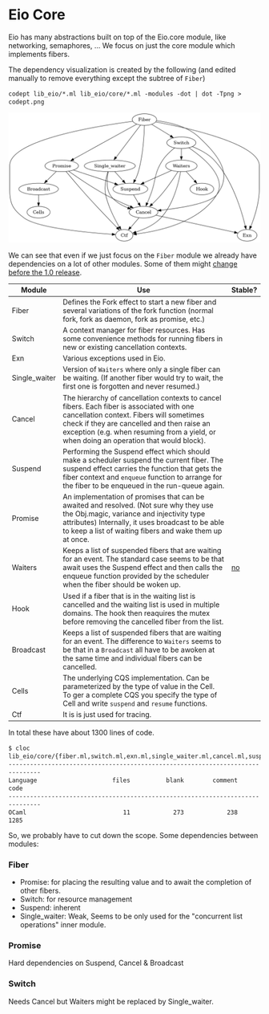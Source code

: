 # Eio Core

Eio has many abstractions built on top of the Eio.core module, like networking, semaphores, ...
We focus on just the core module which implements fibers.

The dependency visualization is created by the following (and edited manually to remove everything except the subtree of `Fiber`)

```
codept lib_eio/*.ml lib_eio/core/*.ml -modules -dot | dot -Tpng > codept.png
```

![Module Dependencies](./codept_fiber.png)

We can see that even if we just focus on the `Fiber` module we already have
dependencies on a lot of other modules. Some of them might
[change before the 1.0 release](https://github.com/ocaml-multicore/eio/issues/388).

| Module        | Use                                                                                                                                                                                                                                                                            | Stable?                                                 |
| ------------- | ------------------------------------------------------------------------------------------------------------------------------------------------------------------------------------------------------------------------------------------------------------------------------ | ------------------------------------------------------- |
| Fiber         | Defines the Fork effect to start a new fiber and several variations of the fork function (normal fork, fork as daemon, fork as promise, etc.)                                                                                                                                  |
| Switch        | A context manager for fiber resources. Has some convenience methods for running fibers in new or existing cancellation contexts.                                                                                                                                               |                                                         |
| Exn           | Various exceptions used in Eio.                                                                                                                                                                                                                                                |
| Single_waiter | Version of `Waiters` where only a single fiber can be waiting. (If another fiber would try to wait, the first one is forgotten and never resumed.)                                                                                                                             |
| Cancel        | The hierarchy of cancellation contexts to cancel fibers. Each fiber is associated with one cancellation context. Fibers will sometimes check if they are cancelled and then raise an exception (e.g. when resuming from a yield, or when doing an operation that would block). |
| Suspend       | Performing the Suspend effect which should make a scheduler suspend the current fiber. The suspend effect carries the function that gets the fiber context and `enqueue` function to arrange for the fiber to be enqueued in the run-queue again.                              |
| Promise       | An implementation of promises that can be awaited and resolved. (Not sure why they use the Obj.magic, variance and injectivity type attributes) Internally, it uses broadcast to be able to keep a list of waiting fibers and wake them up at once.                            |
| Waiters       | Keeps a list of suspended fibers that are waiting for an event. The standard case seems to be that await uses the Suspend effect and then calls the enqueue function provided by the scheduler when the fiber should be woken up.                                              | [no](https://github.com/ocaml-multicore/eio/issues/382) |
| Hook          | Used if a fiber that is in the waiting list is cancelled and the waiting list is used in multiple domains. The hook then reaquires the mutex before removing the cancelled fiber from the list.                                                                                |
| Broadcast     | Keeps a list of suspended fibers that are waiting for an event. The difference to `Waiters` seems to be that in a `Broadcast` all have to be awoken at the same time and individual fibers can be cancelled.                                                                   |                                                         |
| Cells         | The underlying CQS implementation. Can be parameterized by the type of value in the Cell. To ger a complete CQS you specify the type of Cell and write `suspend` and `resume` functions.                                                                                       |
| Ctf           | It is is just used for tracing.                                                                                                                                                                                                                                                |

In total these have about 1300 lines of code.

```
$ cloc lib_eio/core/{fiber.ml,switch.ml,exn.ml,single_waiter.ml,cancel.ml,suspend.ml,promise.ml,waiters.ml,hook.ml,broadcast.ml,cells.ml}
-------------------------------------------------------------------------------
Language                     files          blank        comment           code
-------------------------------------------------------------------------------
OCaml                           11            273            238           1285
```

So, we probably have to cut down the scope. Some dependencies between modules:

### Fiber

- Promise: for placing the resulting value and to await the completion of other fibers.
- Switch: for resource management
- Suspend: inherent
- Single_waiter: Weak, Seems to be only used for the "concurrent list
  operations" inner module.

### Promise

Hard dependencies on Suspend, Cancel & Broadcast

### Switch

Needs Cancel but Waiters might be replaced by Single_waiter.
